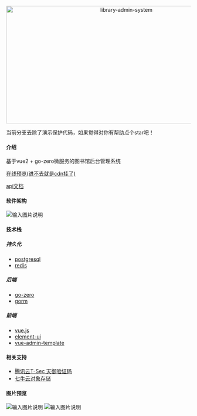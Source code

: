 <p align="center" >
<img src="https://socialify.git.ci/WwwwwyDev/library-admin-system/image?language=1&name=1&owner=1&pattern=Plus&stargazers=1&theme=Light" alt="library-admin-system" width="640" height="320" />
</p>

当前分支去除了演示保护代码，如果觉得对你有帮助点个star吧！

#### 介绍
基于vue2 + go-zero微服务的图书馆后台管理系统

[在线预览(进不去就是cdn挂了)](http://adminl.wwywwy.top/)

[api文档](https://docs.apipost.cn/preview/0749e966e2c5ae28/cd5fca1fc46f0b9e)

#### 软件架构
![输入图片说明](https://images.gitee.com/uploads/images/2021/1021/122515_bf808a8f_6512114.png "WEB开发技术架构图 (1).png")

#### 技术栈

##### 持久化

- [postgresql](https://www.postgresql.org/)
- [redis](https://redis.io/)

##### 后端

- [go-zero](https://go-zero.dev/cn/)
- [gorm](https://gorm.io/)

##### 前端

- [vue.js](https://cn.vuejs.org/)
- [element-ui](http://element-cn.eleme.io/)
- [vue-admin-template](https://gitee.com/panjiachen/vue-admin-template)

#### 相关支持

- [腾讯云T-Sec 天御验证码](https://cloud.tencent.com/product/captcha)
- [七牛云对象存储](https://www.qiniu.com/)

#### 图片预览

![输入图片说明](https://images.gitee.com/uploads/images/2021/1021/122524_70694044_6512114.png "捕获.PNG")
![输入图片说明](https://images.gitee.com/uploads/images/2021/1021/122532_79d280c5_6512114.png "捕获2.PNG")
